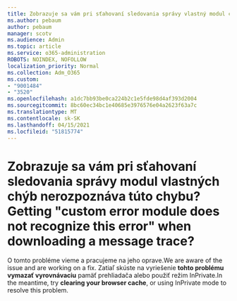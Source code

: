 ```yaml
---
title: Zobrazuje sa vám pri sťahovaní sledovania správy vlastný modul chýb nerozpoznáva túto chybu?
ms.author: pebaum
author: pebaum
manager: scotv
ms.audience: Admin
ms.topic: article
ms.service: o365-administration
ROBOTS: NOINDEX, NOFOLLOW
localization_priority: Normal
ms.collection: Adm_O365
ms.custom:
- "9001484"
- "3520"
ms.openlocfilehash: a1dc7bb93be0ca224b2c1e5fde98d4af393d2004
ms.sourcegitcommit: 8bc60ec34bc1e40685e3976576e04a2623f63a7c
ms.translationtype: MT
ms.contentlocale: sk-SK
ms.lasthandoff: 04/15/2021
ms.locfileid: "51815774"
---
```

# <a name="getting-custom-error-module-does-not-recognize-this-error-when-downloading-a-message-trace"></a><span data-ttu-id="5cef7-102">Zobrazuje sa vám pri sťahovaní sledovania správy modul vlastných chýb nerozpoznáva túto chybu?</span><span class="sxs-lookup"><span data-stu-id="5cef7-102">Getting "custom error module does not recognize this error" when downloading a message trace?</span></span>

<span data-ttu-id="5cef7-103">O tomto probléme vieme a pracujeme na jeho oprave.</span><span class="sxs-lookup"><span data-stu-id="5cef7-103">We are aware of the issue and are working on a fix.</span></span>  <span data-ttu-id="5cef7-104">Zatiaľ skúste na vyriešenie **tohto problému vymazať vyrovnávaciu** pamäť prehliadača alebo použiť režim InPrivate.</span><span class="sxs-lookup"><span data-stu-id="5cef7-104">In the meantime, try **clearing your browser cache**, or using InPrivate mode to resolve this problem.</span></span>